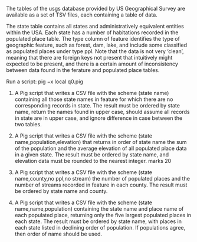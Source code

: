 The tables of the usgs database provided by US Geographical Survey are available as a set of TSV files, each containing a table of data.

The state table contains all states and administratively equivalent entities within the USA. Each state has a number of habitations recorded in the populated place table. The type column of feature identifies the type of geographic feature, such as forest, dam, lake, and include some classified as populated places under type ppl. Note that the data is not very ‘clean’, meaning that there are foreign keys not present that intuitively might expected to be present, and there is a certain amount of inconsistency between data found in the ferature and populated place tables.

Run a script:
pig −x local q0.pig

1. A Pig script that writes a CSV file with the scheme (state name) containing all those state names in feature for which there are no corresponding records in state. The result must be ordered by state name, return the names found in upper case, should assume all records in state are in upper case, and ignore difference in case between the two tables.

2. A Pig script that writes a CSV file with the scheme (state name,population,elevation) that returns in order of state name the sum of the population and the average elevation of all populated place data in a given state. The result must be ordered by state name, and elevation data must be rounded to the nearest integer.
             marks 20
3. A Pig script that writes a CSV file with the scheme (state name,county,no ppl,no stream) the number of populated places and the number of streams recorded in feature in each county. The result must be ordered by state name and county.

4. A Pig script that writes a CSV file with the scheme (state name,name,population) containing the state name and place name of each populated place, returning only the five largest populated places in each state. The result must be ordered by state name, with places in each state listed in declining order of population. If populations agree, then order of name should be used.